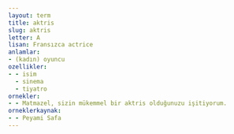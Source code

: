 ```yaml
---
layout: term
title: aktris
slug: aktris
letter: A
lisan: Fransızca actrice
anlamlar:
- (kadın) oyuncu
ozellikler:
- - isim
  - sinema
  - tiyatro
ornekler:
- - Matmazel, sizin mükemmel bir aktris olduğunuzu işitiyorum.
orneklerkaynak:
- - Peyami Safa
---
```

